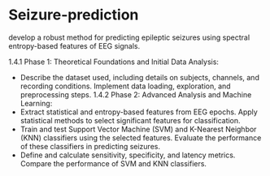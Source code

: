 # Seizure-prediction
develop a robust method for predicting epileptic seizures using spectral entropy-based features of EEG signals.

1.4.1 Phase 1: Theoretical Foundations and Initial Data Analysis:
- Describe the dataset used, including details on subjects, channels, and recording conditions. Implement data loading,
exploration, and preprocessing steps.
1.4.2 Phase 2: Advanced Analysis and Machine Learning:
- Extract statistical and entropy-based
features from EEG epochs. Apply statistical methods to select significant features for
classification.
- Train and test Support Vector Machine (SVM) and
K-Nearest Neighbor (KNN) classifiers using the selected features. Evaluate the performance of these classifiers in predicting seizures.
- Define and calculate sensitivity, specificity, and latency metrics. Compare the performance of SVM and KNN classifiers.
